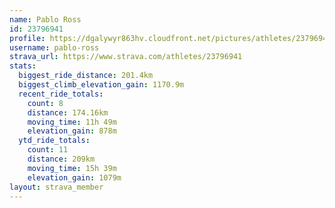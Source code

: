 ```yaml
---
name: Pablo Ross
id: 23796941
profile: https://dgalywyr863hv.cloudfront.net/pictures/athletes/23796941/14615399/1/large.jpg
username: pablo-ross
strava_url: https://www.strava.com/athletes/23796941
stats:
  biggest_ride_distance: 201.4km
  biggest_climb_elevation_gain: 1170.9m
  recent_ride_totals:
    count: 8
    distance: 174.16km
    moving_time: 11h 49m
    elevation_gain: 878m
  ytd_ride_totals:
    count: 11
    distance: 209km
    moving_time: 15h 39m
    elevation_gain: 1079m
layout: strava_member
--- 
```

